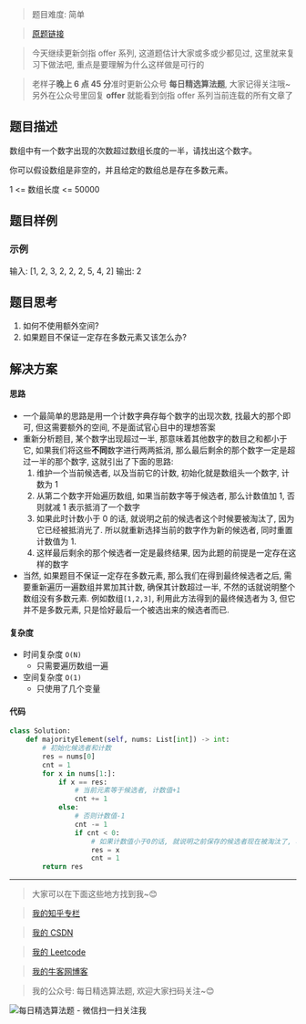> 题目难度: 简单

> [原题链接](https://leetcode-cn.com/problems/shu-zu-zhong-chu-xian-ci-shu-chao-guo-yi-ban-de-shu-zi-lcof/)

> 今天继续更新剑指 offer 系列, 这道题估计大家或多或少都见过, 这里就来复习下做法吧, 重点是要理解为什么这样做是可行的

> 老样子**晚上 6 点 45 分**准时更新公众号 **每日精选算法题**, 大家记得关注哦~ 另外在公众号里回复 **offer** 就能看到剑指 offer 系列当前连载的所有文章了

## 题目描述

数组中有一个数字出现的次数超过数组长度的一半，请找出这个数字。

你可以假设数组是非空的，并且给定的数组总是存在多数元素。

1 <= 数组长度 <= 50000

## 题目样例

### 示例

输入: [1, 2, 3, 2, 2, 2, 5, 4, 2]
输出: 2

## 题目思考

1. 如何不使用额外空间?
2. 如果题目不保证一定存在多数元素又该怎么办?

## 解决方案

#### 思路

- 一个最简单的思路是用一个计数字典存每个数字的出现次数, 找最大的那个即可, 但这需要额外的空间, 不是面试官心目中的理想答案
- 重新分析题目, 某个数字出现超过一半, 那意味着其他数字的数目之和都小于它, 如果我们将这些**不同**数字进行两两抵消, 那么最后剩余的那个数字一定是超过一半的那个数字, 这就引出了下面的思路:
  1. 维护一个当前候选者, 以及当前它的计数, 初始化就是数组头一个数字, 计数为 1
  2. 从第二个数字开始遍历数组, 如果当前数字等于候选者, 那么计数值加 1, 否则就减 1 表示抵消了一个数字
  3. 如果此时计数小于 0 的话, 就说明之前的候选者这个时候要被淘汰了, 因为它已经被抵消光了. 所以就重新选择当前的数字作为新的候选者, 同时重置计数值为 1.
  4. 这样最后剩余的那个候选者一定是最终结果, 因为此题的前提是一定存在这样的数字
- 当然, 如果题目不保证一定存在多数元素, 那么我们在得到最终候选者之后, 需要重新遍历一遍数组并累加其计数, 确保其计数超过一半, 不然的话就说明整个数组没有多数元素. 例如数组`[1,2,3]`, 利用此方法得到的最终候选者为 3, 但它并不是多数元素, 只是恰好最后一个被选出来的候选者而已.

#### 复杂度

- 时间复杂度 `O(N)`
  - 只需要遍历数组一遍
- 空间复杂度 `O(1)`
  - 只使用了几个变量

#### 代码

```python
class Solution:
    def majorityElement(self, nums: List[int]) -> int:
        # 初始化候选者和计数
        res = nums[0]
        cnt = 1
        for x in nums[1:]:
            if x == res:
                # 当前元素等于候选者, 计数值+1
                cnt += 1
            else:
                # 否则计数值-1
                cnt -= 1
                if cnt < 0:
                    # 如果计数值小于0的话, 就说明之前保存的候选者现在被淘汰了, 将当前元素变为新的候选者, 并重置计数值为1
                    res = x
                    cnt = 1
        return res
```

---

> 大家可以在下面这些地方找到我~😊

> [我的知乎专栏](https://zhuanlan.zhihu.com/c_1242508721932464128)

> [我的 CSDN](https://me.csdn.net/zjulyx1993)

> [我的 Leetcode](https://leetcode-cn.com/u/suibianfahui/)

> [我的牛客网博客](https://blog.nowcoder.net/zjulyx)

> 我的公众号: 每日精选算法题, 欢迎大家扫码关注~😊

![每日精选算法题 - 微信扫一扫关注我](https://mmbiz.qpic.cn/mmbiz_jpg/1KjZicMlYPMgZWmoL4eYcs6UcfmvsetDWME2YJyaCp9oT9z3U573FWENBNhyOByxYI0epew6O37hiaOhdh90QeJg/640?wx_fmt=jpeg&tp=webp&wxfrom=5&wx_lazy=1&wx_co=1)
